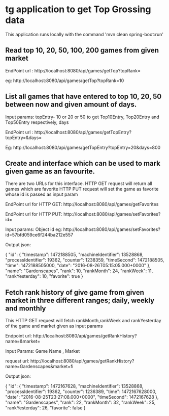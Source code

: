 # tg application to get Top Grossing data

This application runs locally with the command 'mvn clean spring-boot:run'

## Read top 10, 20, 50, 100, 200 games from given market

EndPoint url : http://localhost:8080/api/games/getTop?topRank=

eg: http://localhost:8080/api/games/getTop?topRank=10

## List all games that have entered to top 10, 20, 50 between now and given amount of days.

Input params: topEntry- 10 or 20 or 50 to get Top10Entry, Top20Entry and Top50Entry respectively,
              days

EndPoint url : http://localhost:8080/api/games/getTopEntry?topEntry=&days=

Eg: http://localhost:8080/api/games/getTopEntry?topEntry=20&days=800

## Create and interface which can be used to mark given game as an favourite.

There are two URLs for this interface.
HTTP GET request will return all games which are favorite
HTTP PUT request will set the game as favorite whose id is passed as input param

EndPoint url for HTTP GET: http://localhost:8080/api/games/getFavorites

EndPoint url for HTTP PUT: http://localhost:8080/api/games/setFavorites?id=

Input params: Object id
eg: http://localhost:8080/api/games/setFavorites?id=57bfd059ce6f244ba212e557

Output json: 

{
    "id": {
        "timestamp": 1472188505,
        "machineIdentifier": 13528868,
        "processIdentifier": 19362,
        "counter": 1238359,
        "timeSecond": 1472188505,
        "time": 1472188505000,
        "date": "2016-08-26T05:15:05.000+0000"
    },
    "name": "Gardenscapes",
    "rank": 10,
    "rankMonth": 24,
    "rankWeek": 11,
    "rankYesterday": 10,
    "favorite": true
}

## Fetch rank history of give game from given market in three different ranges; daily, weekly and monthly

This HTTP GET request will fetch rankMonth,rankWeek and rankYesterday of the game and market given as input params

Endpoint url: http://localhost:8080/api/games/getRankHistory?name=&market=

Input Params: Game Name , Market

request url: http://localhost:8080/api/games/getRankHistory?name=Gardenscapes&market=fi

Output json: 

{
    "id": {
        "timestamp": 1472167628,
        "machineIdentifier": 13528868,
        "processIdentifier": 19362,
        "counter": 1236389,
        "time": 1472167628000,
        "date": "2016-08-25T23:27:08.000+0000",
        "timeSecond": 1472167628
    },
    "name": "Gardenscapes",
    "rank": 22,
    "rankMonth": 32,
    "rankWeek": 25,
    "rankYesterday": 26,
    "favorite": false
}





